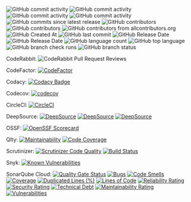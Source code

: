 ![GitHub commit activity](https://img.shields.io/github/commit-activity/w/LCSOGthb/AirMerge)
![GitHub commit activity](https://img.shields.io/github/commit-activity/m/LCSOGthb/AirMerge)
![GitHub commit activity](https://img.shields.io/github/commit-activity/y/LCSOGthb/AirMerge)
![GitHub commit activity](https://img.shields.io/github/commit-activity/t/LCSOGthb/AirMerge)
![GitHub commits since latest release](https://img.shields.io/github/commits-since/LCSOGthb/AirMerge/latest)
![GitHub contributors](https://img.shields.io/github/contributors/LCSOGthb/AirMerge)
![GitHub contributors](https://img.shields.io/github/contributors-anon/LCSOGthb/AirMerge)
![GitHub contributors from allcontributors.org](https://img.shields.io/github/all-contributors/LCSOGthb/AirMerge)
![GitHub Created At](https://img.shields.io/github/created-at/LCSOGthb/AirMerge)
![GitHub last commit](https://img.shields.io/github/last-commit/LCSOGthb/AirMerge)
![GitHub Release Date](https://img.shields.io/github/release-date/LCSOGthb/AirMerge)
![GitHub Release Date](https://img.shields.io/github/release-date-pre/LCSOGthb/AirMerge)
![GitHub language count](https://img.shields.io/github/languages/count/LCSOGthb/AirMerge)
![GitHub top language](https://img.shields.io/github/languages/top/LCSOGthb/AirMerge)
![GitHub branch check runs](https://img.shields.io/github/check-runs/LCSOGthb/AirMerge/main)
![GitHub branch status](https://img.shields.io/github/checks-status/LCSOGthb/AirMerge/main)

CodeRabbit:
![CodeRabbit Pull Request Reviews](https://img.shields.io/coderabbit/prs/github/LCSOGthb/AirMerge?utm_source=oss&utm_medium=github&utm_campaign=LCSOGthb%2FAirMerge&labelColor=171717&color=FF570A&link=https%3A%2F%2Fcoderabbit.ai&label=CodeRabbit+Reviews)

CodeFactor:
[![CodeFactor](https://www.codefactor.io/repository/github/lcsogthb/airmerge/badge)](https://www.codefactor.io/repository/github/lcsogthb/airmerge)

Codacy:
[![Codacy Badge](https://app.codacy.com/project/badge/Grade/a75355dc334f45a089a81b86ddf44e2c)](https://app.codacy.com/gh/LCSOGthb/AirMerge/dashboard?utm_source=gh&utm_medium=referral&utm_content=&utm_campaign=Badge_grade)

Codecov:
[![codecov](https://codecov.io/github/LCSOGthb/AirMerge/graph/badge.svg?token=32FPe0FucX)](https://codecov.io/github/LCSOGthb/AirMerge)

CircleCI:
[![CircleCI](https://dl.circleci.com/status-badge/img/gh/LCSOGthb/AirMerge/tree/main.svg?style=svg)](https://dl.circleci.com/status-badge/redirect/gh/LCSOGthb/AirMerge/tree/main)

DeepSource:
[![DeepSource](https://app.deepsource.com/gh/LCSOGthb/AirMerge.svg/?label=code+coverage&show_trend=true&token=LJ2nOv3l3JsZKovfH9_UbKjd)](https://app.deepsource.com/gh/LCSOGthb/AirMerge/)
[![DeepSource](https://app.deepsource.com/gh/LCSOGthb/AirMerge.svg/?label=active+issues&show_trend=true&token=LJ2nOv3l3JsZKovfH9_UbKjd)](https://app.deepsource.com/gh/LCSOGthb/AirMerge/)
[![DeepSource](https://app.deepsource.com/gh/LCSOGthb/AirMerge.svg/?label=resolved+issues&show_trend=true&token=LJ2nOv3l3JsZKovfH9_UbKjd)](https://app.deepsource.com/gh/LCSOGthb/AirMerge/)

OSSF:
[![OpenSSF Scorecard](https://api.scorecard.dev/projects/github.com/LCSOGthb/AirMerge/badge)](https://scorecard.dev/viewer/?uri=github.com/LCSOGthb/AirMerge)

Qlty:
[![Maintainability](https://qlty.sh/gh/LCSOGthb/projects/AirMerge/maintainability.svg)](https://qlty.sh/gh/LCSOGthb/projects/AirMerge)
[![Code Coverage](https://qlty.sh/gh/LCSOGthb/projects/AirMerge/coverage.svg)](https://qlty.sh/gh/LCSOGthb/projects/AirMerge)

Scrutinizer:
[![Scrutinizer Code Quality](https://scrutinizer-ci.com/g/LCSOGthb/AirMerge/badges/quality-score.png?b=main)](https://scrutinizer-ci.com/g/LCSOGthb/AirMerge/?branch=main)
[![Build Status](https://scrutinizer-ci.com/g/LCSOGthb/AirMerge/badges/build.png?b=main)](https://scrutinizer-ci.com/g/LCSOGthb/AirMerge/build-status/main)

Snyk:
[![Known Vulnerabilities](https://snyk.io/test/github/LCSOGthb/AirMerge/badge.svg)](https://snyk.io/test/github/LCSOGthb/AirMerge)

SonarQube Cloud:
[![Quality Gate Status](https://sonarcloud.io/api/project_badges/measure?project=LCSOGthb_AirMerge&metric=alert_status)](https://sonarcloud.io/summary/new_code?id=LCSOGthb_AirMerge)
[![Bugs](https://sonarcloud.io/api/project_badges/measure?project=LCSOGthb_AirMerge&metric=bugs)](https://sonarcloud.io/summary/new_code?id=LCSOGthb_AirMerge)
[![Code Smells](https://sonarcloud.io/api/project_badges/measure?project=LCSOGthb_AirMerge&metric=code_smells)](https://sonarcloud.io/summary/new_code?id=LCSOGthb_AirMerge)
[![Coverage](https://sonarcloud.io/api/project_badges/measure?project=LCSOGthb_AirMerge&metric=coverage)](https://sonarcloud.io/summary/new_code?id=LCSOGthb_AirMerge)
[![Duplicated Lines (%)](https://sonarcloud.io/api/project_badges/measure?project=LCSOGthb_AirMerge&metric=duplicated_lines_density)](https://sonarcloud.io/summary/new_code?id=LCSOGthb_AirMerge)
[![Lines of Code](https://sonarcloud.io/api/project_badges/measure?project=LCSOGthb_AirMerge&metric=ncloc)](https://sonarcloud.io/summary/new_code?id=LCSOGthb_AirMerge)
[![Reliability Rating](https://sonarcloud.io/api/project_badges/measure?project=LCSOGthb_AirMerge&metric=reliability_rating)](https://sonarcloud.io/summary/new_code?id=LCSOGthb_AirMerge)
[![Security Rating](https://sonarcloud.io/api/project_badges/measure?project=LCSOGthb_AirMerge&metric=security_rating)](https://sonarcloud.io/summary/new_code?id=LCSOGthb_AirMerge)
[![Technical Debt](https://sonarcloud.io/api/project_badges/measure?project=LCSOGthb_AirMerge&metric=sqale_index)](https://sonarcloud.io/summary/new_code?id=LCSOGthb_AirMerge)
[![Maintainability Rating](https://sonarcloud.io/api/project_badges/measure?project=LCSOGthb_AirMerge&metric=sqale_rating)](https://sonarcloud.io/summary/new_code?id=LCSOGthb_AirMerge)
[![Vulnerabilities](https://sonarcloud.io/api/project_badges/measure?project=LCSOGthb_AirMerge&metric=vulnerabilities)](https://sonarcloud.io/summary/new_code?id=LCSOGthb_AirMerge)
